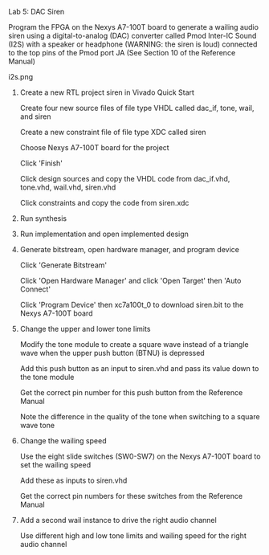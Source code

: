 Lab 5: DAC Siren

Program the FPGA on the Nexys A7-100T board to generate a wailing audio siren using a digital-to-analog (DAC) converter called Pmod Inter-IC Sound (I2S) with a speaker or headphone (WARNING: the siren is loud) connected to the top pins of the Pmod port JA (See Section 10 of the Reference Manual)

i2s.png
1. Create a new RTL project siren in Vivado Quick Start

    Create four new source files of file type VHDL called dac_if, tone, wail, and siren

    Create a new constraint file of file type XDC called siren

    Choose Nexys A7-100T board for the project

    Click 'Finish'

    Click design sources and copy the VHDL code from dac_if.vhd, tone.vhd, wail.vhd, siren.vhd

    Click constraints and copy the code from siren.xdc

2. Run synthesis
3. Run implementation and open implemented design
4. Generate bitstream, open hardware manager, and program device

    Click 'Generate Bitstream'

    Click 'Open Hardware Manager' and click 'Open Target' then 'Auto Connect'

    Click 'Program Device' then xc7a100t_0 to download siren.bit to the Nexys A7-100T board

5. Change the upper and lower tone limits

    Modify the tone module to create a square wave instead of a triangle wave when the upper push button (BTNU) is depressed

    Add this push button as an input to siren.vhd and pass its value down to the tone module

    Get the correct pin number for this push button from the Reference Manual

    Note the difference in the quality of the tone when switching to a square wave tone

6. Change the wailing speed

    Use the eight slide switches (SW0-SW7) on the Nexys A7-100T board to set the wailing speed

    Add these as inputs to siren.vhd

    Get the correct pin numbers for these switches from the Reference Manual

7. Add a second wail instance to drive the right audio channel

    Use different high and low tone limits and wailing speed for the right audio channel
